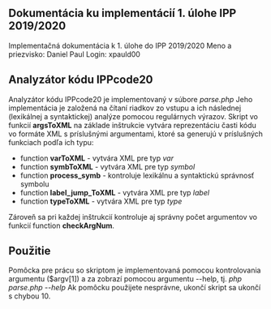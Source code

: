 ﻿## **Dokumentácia ku implementácií 1. úlohe IPP 2019/2020**
Implementačná dokumentácia k 1. úlohe do IPP 2019/2020 
Meno a priezvisko: Daniel Paul 
Login: xpauld00
 
## Analyzátor kódu IPPcode20
Analyzátor kódu IPPcode20 je implementovaný v súbore *parse.php*
Jeho implementácia je založená na čítaní riadkov zo vstupu a ich následnej (lexikálnej a syntaktickej) analýze pomocou regulárnych výrazov. Skript vo funkcií **argsToXML** na základe inštrukcie vytvára reprezentáciu časti kódu vo formáte XML s príslušnými argumentami, ktoré sa generujú v príslušných funkciach podľa ich typu:
- function **varToXML** - vytvára XML pre typ *var*
- function  **symbToXML** - vytvára XML pre typ *symbol*
- function  **process_symb** - kontroluje lexikálnu a syntaktickú správnosť symbolu
- function  **label_jump_ToXML** - vytvára XML pre typ *label*
- function  **typeToXML** - vytvára XML pre typ *type*

Zároveň sa pri každej inštrukcií kontroluje aj správny počet argumentov vo funkcií function  **checkArgNum**.

## Použitie
Pomôcka pre prácu so skriptom je implementovaná pomocou kontrolovania argumentu ($argv[1])  a za zobrazí pomocou argumentu -\-help, tj.
_php parse.php -\-help_
Ak pomôcku použijete nesprávne, ukončí skript sa ukončí s chybou 10.


